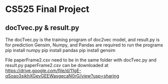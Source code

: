 # CS525 Final Project




## docTvec.py & result.py
The docTvec.py is the training program of doc2vec model, and result.py is for prediction Gensim, Numpy, and Pandas are required to run the programs
pip install numpy
pip install pandas
pip install gensim

File paperFrame2.csv need to be in the same folder with docTvec.py and result.py
paperFrame2.csv can be downloaded at 
https://drive.google.com/file/d/11gE-qSoao3sjkhXGevGEEWasgecaN0rG/view?usp=sharing
